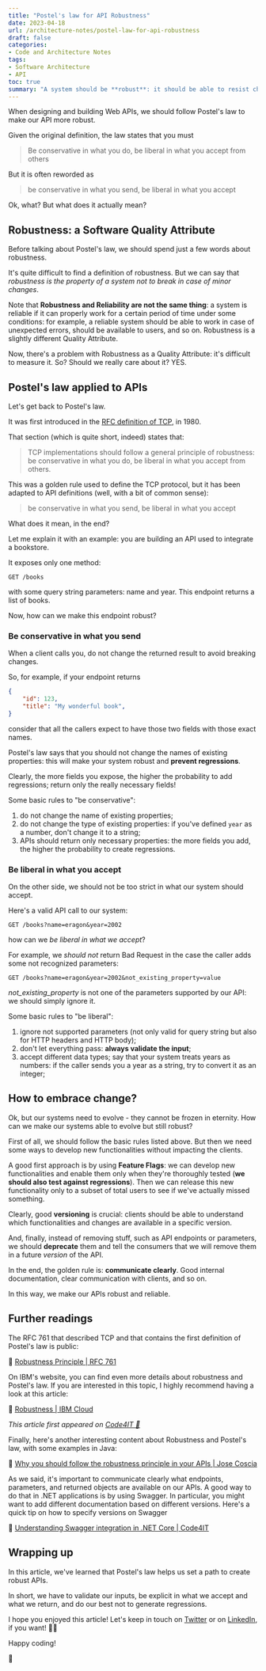 ```yaml
---
title: "Postel's law for API Robustness"
date: 2023-04-18
url: /architecture-notes/postel-law-for-api-robustness
draft: false
categories:
- Code and Architecture Notes
tags:
- Software Architecture
- API
toc: true
summary: "A system should be **robust**: it should be able to resist change and, well, not generate regressions. Postel's law helps define a mindset to create robust APIs."
---
```


When designing and building Web APIs, we should follow Postel's law to make our API more robust.

Given the original definition, the law states that you must

> Be conservative in what you do, be liberal in what you accept from others

But it is often reworded as

> be conservative in what you send, be liberal in what you accept

Ok, what? But what does it actually mean?

## Robustness: a Software Quality Attribute

Before talking about Postel's law, we should spend just a few words about robustness.

It's quite difficult to find a definition of robustness. But we can say that *robustness is the property of a system not to break in case of minor changes*.

Note that **Robustness and Reliability are not the same thing**: a system is reliable if it can properly work for a certain period of time under some conditions: for example, a reliable system should be able to work in case of unexpected errors, should be available to users, and so on. Robustness is a slightly different Quality Attribute.

Now, there's a problem with Robustness as a Quality Attribute: it's difficult to measure it. So? Should we really care about it? YES.

## Postel's law applied to APIs

Let's get back to Postel's law.

It was first introduced in the [RFC definition of TCP](https://datatracker.ietf.org/doc/html/rfc761#section-2.10), in 1980.

That section (which is quite short, indeed) states that:

> TCP implementations should follow a general principle of robustness:
> be conservative in what you do, be liberal in what you accept from others.

This was a golden rule used to define the TCP protocol, but it has been adapted to API definitions (well, with a bit of common sense):

> be conservative in what you send, be liberal in what you accept

What does it mean, in the end?

Let me explain it with an example: you are building an API used to integrate a bookstore.

It exposes only one method:

```plaintext
GET /books
```

with some query string parameters: name and year. This endpoint returns a list of books.

Now, how can we make this endpoint robust?

### Be conservative in what you send

When a client calls you, do not change the returned result to avoid breaking changes.

So, for example, if your endpoint returns

```json
{
    "id": 123,
    "title": "My wonderful book",
}
```

consider that all the callers expect to have those two fields with those exact names.

Postel's law says that you should not change the names of existing properties: this will make your system robust and **prevent regressions**.

Clearly, the more fields you expose, the higher the probability to add regressions; return only the really necessary fields!

Some basic rules to "be conservative":

1. do not change the name of existing properties;
2. do not change the type of existing properties: if you've defined `year` as a number, don't change it to a string;
3. APIs should return only necessary properties: the more fields you add, the higher the probability to create regressions.

### Be liberal in what you accept

On the other side, we should not be too strict in what our system should accept.

Here's a valid API call to our system:

```plaintext
GET /books?name=eragon&year=2002
```

how can we *be liberal in what we accept*?

For example, we *should not* return Bad Request in the case the caller adds some not recognized parameters:

```plaintext
GET /books?name=eragon&year=2002&not_existing_property=value
```

*not_existing_property* is not one of the parameters supported by our API: we should simply ignore it.

Some basic rules to "be liberal":

1. ignore not supported parameters (not only valid for query string but also for HTTP headers and HTTP body);
2. don't let everything pass: **always validate the input**;
3. accept different data types; say that your system treats years as numbers: if the caller sends you a year as a string, try to convert it as an integer;

## How to embrace change?

Ok, but our systems need to evolve - they cannot be frozen in eternity. How can we make our systems able to evolve but still robust?

First of all, we should follow the basic rules listed above. But then we need some ways to develop new functionalities without impacting the clients.

A good first approach is by using **Feature Flags**: we can develop new functionalities and enable them only when they're thoroughly tested (**we should also test against regressions**). Then we can release this new functionality only to a subset of total users to see if we've actually missed something.

Clearly, good **versioning** is crucial: clients should be able to understand which functionalities and changes are available in a specific version.

And, finally, instead of removing stuff, such as API endpoints or parameters, we should **deprecate** them and tell the consumers that we will remove them in a future *version* of the API.

In the end, the golden rule is: **communicate clearly**. Good internal documentation, clear communication with clients, and so on.

In this way, we make our APIs robust and reliable.

## Further readings

The RFC 761 that described TCP and that contains the first definition of Postel's law is public:

🔗 [Robustness Principle | RFC 761](https://datatracker.ietf.org/doc/html/rfc761#section-2.10)

On IBM's website, you can find even more details about robustness and Postel's law. If you are interested in this topic, I highly recommend having a look at this article:

🔗 [Robustness | IBM Cloud](https://cloud.ibm.com/docs/api-handbook?topic=api-handbook-robustness)

_This article first appeared on [Code4IT 🐧](https://www.code4it.dev/)_

Finally, here's another interesting content about Robustness and Postel's law, with some examples in Java:

🔗 [Why you should follow the robustness principle in your APIs | Jose Coscia](https://engineering.klarna.com/why-you-should-follow-the-robustness-principle-in-your-apis-b77bd9393e4b)

As we said, it's important to communicate clearly what endpoints, parameters, and returned objects are available on our APIs. A good way to do that in .NET applications is by using Swagger. In particular, you might want to add different documentation based on different versions. Here's a quick tip on how to specify versions on Swagger

🔗 [Understanding Swagger integration in .NET Core | Code4IT](https://code4it.dev/blog/swagger-integration/#include-swagger-in-the-project)

## Wrapping up

In this article, we've learned that Postel's law helps us set a path to create robust APIs.

In short, we have to validate our inputs, be explicit in what we accept and what we return, and do our best not to generate regressions.

I hope you enjoyed this article! Let's keep in touch on [Twitter](https://twitter.com/BelloneDavide) or on [LinkedIn](https://www.linkedin.com/in/BelloneDavide/), if you want! 🤜🤛


Happy coding!

🐧
